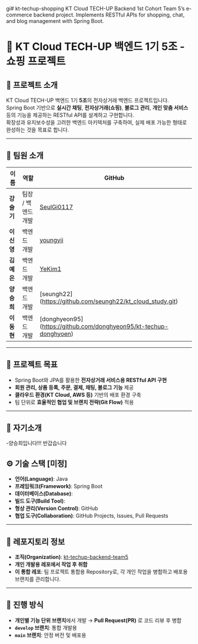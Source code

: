gi# kt-techup-shopping
KT Cloud TECH-UP Backend 1st Cohort Team 5’s e-commerce backend project. Implements RESTful APIs for shopping, chat, and blog management with Spring Boot.

# 🛒 KT Cloud TECH-UP 백엔드 1기 5조 - 쇼핑 프로젝트

## 📘 프로젝트 소개
KT Cloud TECH-UP 백엔드 1기 **5조**의 전자상거래 백엔드 프로젝트입니다.  
Spring Boot 기반으로 **실시간 채팅**, **전자상거래(쇼핑)**, **블로그 관리**, **개인 맞춤 서비스** 등의 기능을 제공하는 RESTful API를 설계하고 구현합니다.  
확장성과 유지보수성을 고려한 백엔드 아키텍처를 구축하여, 실제 배포 가능한 형태로 완성하는 것을 목표로 합니다.

---

## 👥 팀원 소개
| 이름 | 역할 | GitHub |
|------|------|--------|
| **강슬기** | 팀장 / 백엔드 개발 | [SeulGi0117](https://github.com/SeulGi0117) |
| **이신영** | 백엔드 개발 | [youngyii](https://github.com/youngyii/kt-techup-shopping) |
| **김예은** | 백엔드 개발 | [YeKim1](https://github.com/YeKim1/kt-techup-shopping) |
| **양승희** | 백엔드 개발 | [seungh22] (https://github.com/seungh22/kt_cloud_study.git) |
| **이동현** | 백엔드 개발 | [donghyeon95] (https://github.com/donghyeon95/kt-techup-donghyoen) |

---

## 🎯 프로젝트 목표
- Spring Boot와 JPA를 활용한 **전자상거래 서비스용 RESTful API 구현**
- **회원 관리, 상품 등록, 주문, 결제, 채팅, 블로그 기능** 제공
- **클라우드 환경(KT Cloud, AWS 등)** 기반의 배포 환경 구축
- 팀 단위로 **효율적인 협업 및 브랜치 전략(Git Flow)** 적용

---
## 👥 자기소개
-양승희입니다!!! 반갑습니다

## ⚙️ 기술 스택 [미정]
- **언어(Language)**: Java 
- **프레임워크(Framework)**: Spring Boot  
- **데이터베이스(Database)**:   
- **빌드 도구(Build Tool)**:   
- **형상 관리(Version Control)**: GitHub  
- **협업 도구(Collaboration)**: GitHub Projects, Issues, Pull Requests  

---

## 📍 레포지토리 정보
- **조직(Organization)**: [kt-techup-backend-team5](https://github.com/kt-techup-backend-team5)  
- **개인 개발용 레포에서 작업 후 취합**
- **이 통합 레포**: 팀 프로젝트 통합용 Repository로, 각 개인 작업을 병합하고 배포용 브랜치를 관리합니다.

---

## 🌱 진행 방식
- **개인별 기능 단위 브랜치**에서 개발 → **Pull Request(PR)** 로 코드 리뷰 후 병합  
- **`develop` 브랜치**: 통합 개발용  
- **`main` 브랜치**: 안정 버전 및 배포용  
